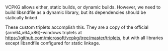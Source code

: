 VCPKG allows either, static builds, or dynamic builds. However, we need to 
build libsndfile as a dynamic library, but its dependencies should be 
statically linked.

These custom triplets accomplish this. They are a copy of the official
{arm64,x64,x86}-windows triplets at https://github.com/microsoft/vcpkg/tree/master/triplets,
but with all libraries except libsndfile configured for static linkage.